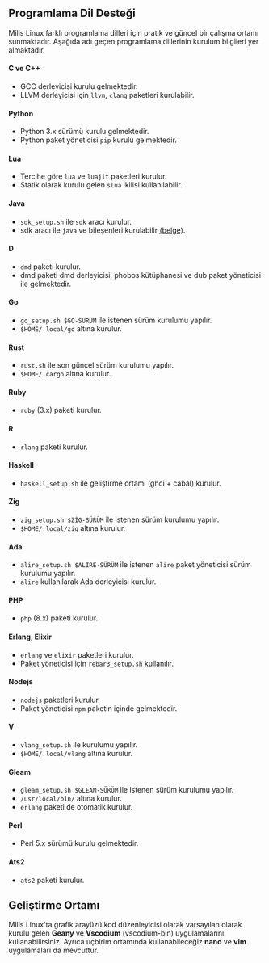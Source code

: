 
## Programlama Dil Desteği

Milis Linux farklı programlama dilleri için pratik ve güncel bir çalışma ortamı sunmaktadır.
Aşağıda adı geçen programlama dillerinin kurulum bilgileri yer almaktadır.

#### C ve C++
- GCC derleyicisi kurulu gelmektedir.
- LLVM derleyicisi için `llvm`, `clang` paketleri kurulabilir.

#### Python
- Python 3.x sürümü kurulu gelmektedir.
- Python paket yöneticisi `pip` kurulu gelmektedir.

#### Lua
- Tercihe göre `lua` ve `luajit` paketleri kurulur.
- Statik olarak kurulu gelen `slua` ikilisi kullanılabilir. 

#### Java
- `sdk_setup.sh` ile `sdk` aracı kurulur.
- sdk aracı ile `java` ve bileşenleri kurulabilir [(belge)](https://gitlab.com/milislinux/milis23/-/blob/main/belge/java.md).

#### D
- `dmd` paketi kurulur.
- dmd paketi dmd derleyicisi, phobos kütüphanesi ve dub paket yöneticisi ile gelmektedir.

#### Go
- `go_setup.sh $GO-SÜRÜM` ile istenen sürüm kurulumu yapılır.
- `$HOME/.local/go` altına kurulur.

#### Rust
- `rust.sh` ile son güncel sürüm kurulumu yapılır.
- `$HOME/.cargo` altına kurulur.

#### Ruby
- `ruby` (3.x) paketi kurulur.

#### R
- `rlang` paketi kurulur.

#### Haskell
- `haskell_setup.sh` ile geliştirme ortamı (ghci + cabal) kurulur.

#### Zig
- `zig_setup.sh $ZİG-SÜRÜM` ile istenen sürüm kurulumu yapılır.
- `$HOME/.local/zig` altına kurulur.

#### Ada
- `alire_setup.sh $ALIRE-SÜRÜM` ile istenen `alire` paket yöneticisi sürüm kurulumu yapılır.
- `alire` kullanılarak Ada derleyicisi kurulur.

#### PHP
- `php` (8.x) paketi kurulur.

#### Erlang, Elixir
- `erlang` ve `elixir` paketleri kurulur.
- Paket yöneticisi için `rebar3_setup.sh` kullanılır.

#### Nodejs
- `nodejs` paketleri kurulur.
- Paket yöneticisi `npm` paketin içinde gelmektedir.

#### V
- `vlang_setup.sh` ile kurulumu yapılır.
- `$HOME/.local/vlang` altına kurulur.

#### Gleam
- `gleam_setup.sh $GLEAM-SÜRÜM` ile istenen sürüm kurulumu yapılır.
- `/usr/local/bin/` altına kurulur.
- `erlang` paketi de otomatik kurulur.

#### Perl
- Perl 5.x sürümü kurulu gelmektedir.

#### Ats2
- `ats2` paketi kurulur.

## Geliştirme Ortamı

Milis Linux'ta grafik arayüzü kod düzenleyicisi olarak varsayılan olarak kurulu gelen **Geany** ve **Vscodium** (vscodium-bin) uygulamalarını kullanabilirsiniz.
Ayrıca uçbirim ortamında kullanabileceğiz **nano** ve **vim** uygulamaları da mevcuttur.
